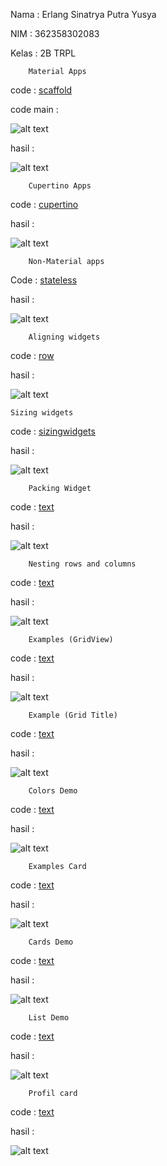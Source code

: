 Nama    : Erlang Sinatrya Putra Yusya

NIM     : 362358302083

Kelas   : 2B TRPL

        Material Apps

code : [scaffold](lib/widged/scaffold_widget.dart)

code main : 

![alt text](image-1.png)

hasil :

![alt text](image.png)

        Cupertino Apps

code : [cupertino](lib/widged/cupertino.dart)

hasil :

![alt text](image-2.png)

        Non-Material apps

Code : [stateless](lib/widged/stateless_widget.dart)

hasil :

![alt text](image-3.png)

        Aligning widgets

code : [row](lib/widged/row.dart)

hasil : 

![alt text](image-4.png)

    Sizing widgets

code : [sizingwidgets](lib/widged/sizing_widget.dart)

hasil :

![alt text](image-5.png)

        Packing Widget

code : [text](lib/widged/packing_widget.dart)

hasil :

![alt text](image-7.png)

        Nesting rows and columns

code : [text](lib/widged/nesting_row.dart)

hasil :

![alt text](image-6.png)

        Examples (GridView)

code : [text](lib/widged/example_grid.dart)

hasil : 

![alt text](image-8.png)


        Example (Grid Title)

code : [text](lib/widged/grid_title.dart)

hasil :

![alt text](image-9.png)

        Colors Demo

code : [text](lib/widged/colors_demo.dart)

hasil :

![alt text](image-10.png)

        Examples Card

code : [text](lib/widged/card.dart)

hasil : 

![alt text](image-11.png)


        Cards Demo

code : [text](lib/widged/cards_demo.dart)

hasil :

![alt text](image-12.png)

        List Demo

code : [text](lib/widged/list_demo.dart)

hasil : 

![alt text](image-13.png)

        Profil card

code : [text](lib/widged/profil_card.dart)

hasil :

![alt text](image-14.png)
